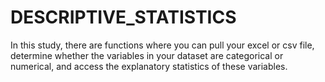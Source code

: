 # DESCRIPTIVE_STATISTICS
In this study, there are functions where you can pull your excel or csv file, determine whether the variables in your dataset are categorical or numerical, and access the explanatory statistics of these variables.
